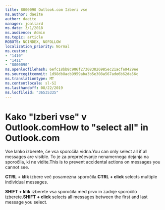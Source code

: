 ```yaml
---
title: 8000090 Outlook.com Izberi vse
ms.author: daeite
author: daeite
manager: joallard
ms.date: 3/1/2018
ms.audience: Admin
ms.topic: article
ROBOTS: NOINDEX, NOFOLLOW
localization_priority: Normal
ms.custom:
- "1410"
- "1411"
- "8000090"
ms.openlocfilehash: 6efc18bb8c906f273083026985ec21acfe0429ee
ms.sourcegitcommit: 1d98db8acb9959aba3b5e308a567ade6b62da56c
ms.translationtype: MT
ms.contentlocale: sl-SI
ms.lasthandoff: 08/22/2019
ms.locfileid: "36535335"
---
```

# <a name="how-to-select-all-in-outlookcom"></a><span data-ttu-id="c604f-102">Kako "Izberi vse" v Outlook.com</span><span class="sxs-lookup"><span data-stu-id="c604f-102">How to "select all" in Outlook.com</span></span>

<span data-ttu-id="c604f-103">Vse lahko izberete, če vsa sporočila vidna.</span><span class="sxs-lookup"><span data-stu-id="c604f-103">You can only select all if all messages are visible.</span></span> <span data-ttu-id="c604f-104">To je za preprečevanje nenamernega dejanja na sporočila, ki ne vidite.</span><span class="sxs-lookup"><span data-stu-id="c604f-104">This is to prevent accidental actions on messages you cannot see.</span></span>

<span data-ttu-id="c604f-105">**CTRL + klik** izbere več posamezna sporočila.</span><span class="sxs-lookup"><span data-stu-id="c604f-105">**CTRL + click** selects multiple individual messages.</span></span>

<span data-ttu-id="c604f-106">**SHIFT + klik** izberete vsa sporočila med prvo in zadnje sporočilo izberete.</span><span class="sxs-lookup"><span data-stu-id="c604f-106">**SHIFT + click** selects all messages between the first and last message you select.</span></span>